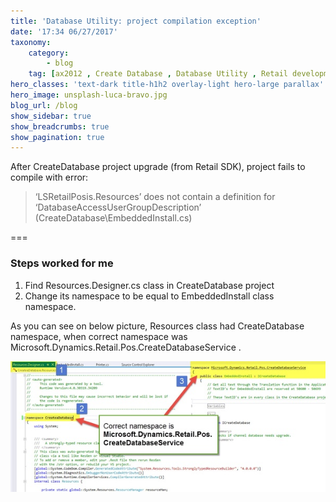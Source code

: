 ```yaml
---
title: 'Database Utility: project compilation exception'
date: '17:34 06/27/2017'
taxonomy:
    category:
        - blog
    tag: [ax2012 , Create Database , Database Utility , Retail development , Retail upgrades]
hero_classes: 'text-dark title-h1h2 overlay-light hero-large parallax'
hero_image: unsplash-luca-bravo.jpg
blog_url: /blog
show_sidebar: true
show_breadcrumbs: true
show_pagination: true
---
```


After CreateDatabase project upgrade (from Retail SDK), project fails to compile with error:

> ‘LSRetailPosis.Resources’ does not contain a definition for ‘DatabaseAccessUserGroupDescription’ (CreateDatabase\EmbeddedInstall.cs)

===

### Steps worked for me

1. Find Resources.Designer.cs class in CreateDatabase project
2. Change its namespace to be equal to EmbeddedInstall class namespace.

As you can see on below picture, Resources class had CreateDatabase namespace, when correct namespace was Microsoft.Dynamics.Retail.Pos.CreateDatabaseService .

![Minion](create-db-compile-error-600x0.jpg)

